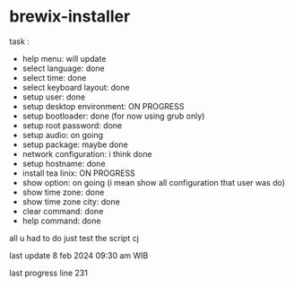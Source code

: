 # brewix-installer

task :

- help menu: will update
- select language: done
- select time: done
- select keyboard layout: done
- setup user: done
- setup desktop environment: ON PROGRESS
- setup bootloader: done (for now using grub only)
- setup root password: done
- setup audio: on going
- setup package: maybe done
- network configuration: i think done
- setup hostname: done
- install tea linix: ON PROGRESS
- show option: on going (i mean show all configuration that user was do)
- show time zone: done
- show time zone city: done
- clear command: done
- help command: done

all u had to do just test the script cj

last update
8 feb 2024 09:30 am WIB

last progress line 231
